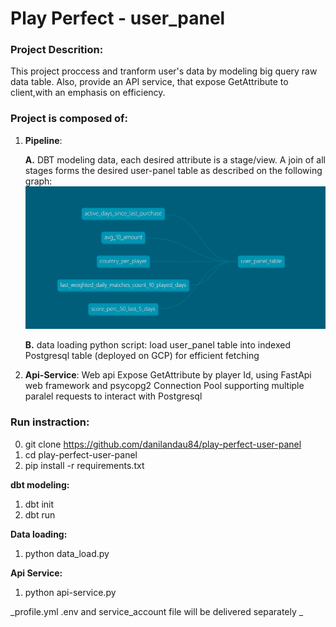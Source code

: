 

# Play Perfect - user_panel 

### Project Descrition:

This project proccess and tranform user's data by modeling big query raw data table.
Also, provide an API service, that expose GetAttribute to client,with an emphasis on efficiency.

### Project is composed of:

1. **Pipeline**: 
   
    **A.** DBT modeling data, each desired attribute is a stage/view. A join of all stages forms the desired user-panel table as described on the following graph: ![model graph](/user_panel_graph.PNG)
    
    **B.** data loading python script:  load user_panel table into indexed Postgresql table (deployed on GCP) for efficient fetching 


2. **Api-Service**: Web api Expose GetAttribute by player Id, using FastApi web framework and psycopg2 Connection Pool supporting multiple paralel requests to interact with Postgresql


### Run instraction:

 0. git clone https://github.com/danilandau84/play-perfect-user-panel
 1. cd play-perfect-user-panel
 2. pip install -r requirements.txt

**dbt modeling:** 
 1. dbt init
 2. dbt run

**Data loading:** 
 1. python data_load.py 

**Api Service:**
 1.  python api-service.py
 
 _profile.yml .env and  service_account file will be delivered separately _





